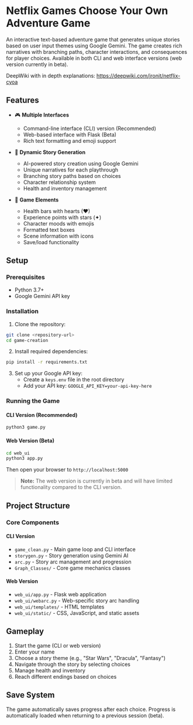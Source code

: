 # Netflix Games Choose Your Own Adventure Game

An interactive text-based adventure game that generates unique stories based on user input themes using Google Gemini. The game creates rich narratives with branching paths, character interactions, and consequences for player choices. Available in both CLI and web interface versions (web version currently in beta).

DeepWiki with in depth explanations: https://deepwiki.com/jronit/netflix-cyoa

## Features

- 🎮 **Multiple Interfaces**
  - Command-line interface (CLI) version (Recommended)
  - Web-based interface with Flask (Beta)
  - Rich text formatting and emoji support

- 📖 **Dynamic Story Generation**
  - AI-powered story creation using Google Gemini
  - Unique narratives for each playthrough
  - Branching story paths based on choices
  - Character relationship system
  - Health and inventory management

- 🎯 **Game Elements**
  - Health bars with hearts (♥)
  - Experience points with stars (✦)
  - Character moods with emojis
  - Formatted text boxes
  - Scene information with icons
  - Save/load functionality

## Setup

### Prerequisites
- Python 3.7+
- Google Gemini API key

### Installation

1. Clone the repository:
```bash
git clone <repository-url>
cd game-creation
```

2. Install required dependencies:
```bash
pip install -r requirements.txt
```

3. Set up your Google API key:
   - Create a `keys.env` file in the root directory
   - Add your API key: `GOOGLE_API_KEY=your-api-key-here`

### Running the Game

#### CLI Version (Recommended)
```bash
python3 game.py
```

#### Web Version (Beta)
```bash
cd web_ui
python3 app.py
```
Then open your browser to `http://localhost:5000`

> **Note:** The web version is currently in beta and will have limited functionality compared to the CLI version.

## Project Structure

### Core Components

#### CLI Version
- `game_clean.py` - Main game loop and CLI interface
- `storygen.py` - Story generation using Gemini AI
- `arc.py` - Story arc management and progression
- `Graph_Classes/` - Core game mechanics classes

#### Web Version
- `web_ui/app.py` - Flask web application
- `web_ui/webarc.py` - Web-specific story arc handling
- `web_ui/templates/` - HTML templates
- `web_ui/static/` - CSS, JavaScript, and static assets

## Gameplay

1. Start the game (CLI or web version)
2. Enter your name
3. Choose a story theme (e.g., "Star Wars", "Dracula", "Fantasy")
4. Navigate through the story by selecting choices
5. Manage health and inventory
6. Reach different endings based on choices

## Save System

The game automatically saves progress after each choice. Progress is automatically loaded when returning to a previous session (beta).
